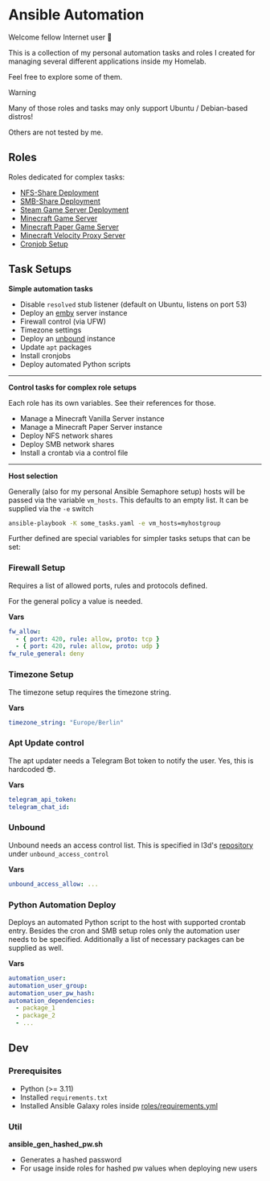 # Ansible Automation

Welcome fellow Internet user 👋

This is a collection of my personal automation tasks and roles I created
for managing several different applications inside my Homelab.

Feel free to explore some of them.

> [!WARNING]
> Many of those roles and tasks may only support Ubuntu / Debian-based distros!
> 
> Others are not tested by me.

## Roles

Roles dedicated for complex tasks:

- [NFS-Share Deployment](nfs_setup/README.md)
- [SMB-Share Deployment](smb_setup/README.md)
- [Steam Game Server Deployment](steam_server/README.md)
- [Minecraft Game Server](mc_vanilla/README.md)
- [Minecraft Paper Game Server](mc_paper/README.md)
- [Minecraft Velocity Proxy Server](mc_velocity/README.md)
- [Cronjob Setup](cron_job/README.md)

## Task Setups

**Simple automation tasks**

- Disable `resolved` stub listener (default on Ubuntu, listens on port 53)
- Deploy an [emby](https://emby.media/) server instance
- Firewall control (via UFW)
- Timezone settings
- Deploy an [unbound](https://www.nlnetlabs.nl/projects/unbound/about/) instance
- Update `apt` packages
- Install cronjobs
- Deploy automated Python scripts

---

**Control tasks for complex role setups**

Each role has its own variables. See their references for those.

- Manage a Minecraft Vanilla Server instance
- Manage a Minecraft Paper Server instance
- Deploy NFS network shares
- Deploy SMB network shares
- Install a crontab via a control file

---

**Host selection**

Generally (also for my personal Ansible Semaphore setup) hosts will be passed
via the variable `vm_hosts`. This defaults to an empty list. It can be supplied
via the `-e` switch
```bash
ansible-playbook -K some_tasks.yaml -e vm_hosts=myhostgroup
```

Further defined are special variables for simpler tasks setups that can be set:

### Firewall Setup
Requires a list of allowed ports, rules and protocols defined.

For the general policy a value is needed.

**Vars**
```yaml
fw_allow:
  - { port: 420, rule: allow, proto: tcp }
  - { port: 420, rule: allow, proto: udp }
fw_rule_general: deny
```

### Timezone Setup
The timezone setup requires the timezone string.

**Vars**
```yaml
timezone_string: "Europe/Berlin"
```

### Apt Update control
The apt updater needs a Telegram Bot token to notify the user. Yes, this is
hardcoded 😎.

**Vars**
```yaml
telegram_api_token:
telegram_chat_id: 
```

### Unbound
Unbound needs an access control list. This is specified in l3d's
[repository](https://github.com/roles-ansible/ansible_role_unbound) under
`unbound_access_control`

**Vars**
```yaml
unbound_access_allow: ...
```

### Python Automation Deploy
Deploys an automated Python script to the host with supported crontab entry.
Besides the cron and SMB setup roles only the automation user needs to be
specified. Additionally a list of necessary packages can be supplied as well.

**Vars**
```yaml
automation_user:
automation_user_group:
automation_user_pw_hash:
automation_dependencies:
  - package_1
  - package_2
  - ...
```

## Dev
### Prerequisites
- Python (>= 3.11)
- Installed `requirements.txt`
- Installed Ansible Galaxy roles inside [roles/requirements.yml](roles/requirements.yml)

### Util
**ansible_gen_hashed_pw.sh**

- Generates a hashed password
- For usage inside roles for hashed pw values when deploying new users

